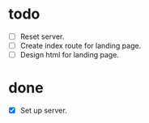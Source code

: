 # todo

- [ ] Reset server.
- [ ] Create index route for landing page.
- [ ] Design html for landing page.

# done

- [x] Set up server.

